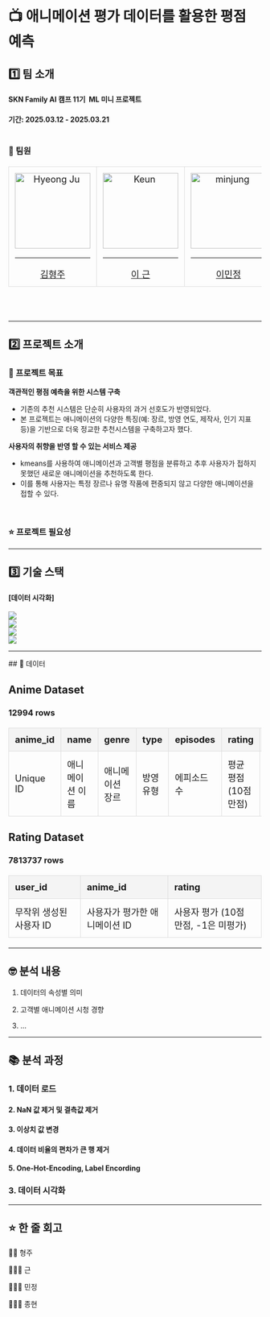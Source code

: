 # 📺 애니메이션 평가 데이터를 활용한 평점 예측

## 1️⃣ 팀 소개
#### SKN Family AI 캠프 11기  ML 미니 프로젝트 <br/>
#### 기간: 2025.03.12 - 2025.03.21 <br/><br/>

### 👤 팀원
<table>
  <thead>
    <td align="center">
      <a href="https://github.com/KimHyeongJu">
        <img src="https://github.com/Kim-Hyeong-Ju.png" width="150" alt="Hyeong Ju"/><br /><hr/>
        김형주
      </a><br />
    </td>
    <td align="center">
      <a href="https://github.com/REROUN">
        <img src="https://github.com/REROUN.png" width="150" alt="Keun"/><br /><hr/>
        이 근
      </a><br />
    </td>
    <td align="center">
      <a href="https://github.com/minjung2266">
        <img src="https://github.com/minjung2266.png" width="150" alt="minjung"/><br /><hr/>
        이민정
      </a><br />
    </td>
    <td align="center">
      <a href="https://github.com/hyunahn23">
        <img src="https://github.com/hyunahn23.png" width="150" alt="jonghyun"/><br /><hr/>
        안종현
      </a><br />
    </td>
  </thead>
</table>

<br/><br/>
<hr>

## 2️⃣ 프로젝트 소개




### 📖 프로젝트 목표
**객관적인 평점 예측을 위한 시스템 구축**

- 기존의 추천 시스템은 단순히 사용자의 과거 선호도가 반영되었다.
- 본 프로젝트는 애니메이션의 다양한 특징(예: 장르, 방영 연도, 제작사, 인기 지표 등)을 기반으로 더욱 정교한 추천시스템을 구축하고자 했다.

**사용자의 취향을 반영 할 수 있는 서비스 제공**

- kmeans를 사용하여 애니메이션과 고객별 평점을 분류하고 추후 사용자가 접하지 못했던 새로운 애니메이션을 추천하도록 한다.
- 이를 통해 사용자는 특정 장르나 유명 작품에 편중되지 않고 다양한 애니메이션을 접할 수 있다.
<br/>

### ⭐ 프로젝트 필요성



<hr>

## 3️⃣ 기술 스택
#### [데이터 시각화]
<p>
  <img src="https://img.shields.io/badge/pandas-150458.svg?style=for-the-badge&logo=pandas&logoColor=white"> <br>
  <img src="https://img.shields.io/badge/matplotlib-0077B5.svg?style=for-the-badge&logo=matplotlib&logoColor=white"> <br>
  <img src="https://img.shields.io/badge/Python-14354C?style=for-the-badge&logo=python&logoColor=white"> <br>
  <img src= "https://img.shields.io/badge/numpy-%23013243.svg?style=for-the-badge&logo=numpy&logoColor=white">
</p>

<hr>
## 🔎 데이터
<!DOCTYPE html>
<html lang="ko">
<head>
    <meta charset="UTF-8">
    <meta name="viewport" content="width=device-width, initial-scale=1.0">
    <title>Anime & Rating Data</title>
    <style>
        table {
            width: 100%;
            border-collapse: collapse;
            margin: 20px 0;
            font-size: 18px;
            text-align: left;
        }
        th, td {
            padding: 12px;
            border: 1px solid #ddd;
        }
        th {
            background-color: #f4f4f4;
        }
    </style>
</head>
<!DOCTYPE html>
<html lang="ko">
<head>
    <meta charset="UTF-8">
    <meta name="viewport" content="width=device-width, initial-scale=1.0">
    <title>Anime & Rating Data</title>
    <style>
        table {
            width: 100%;
            border-collapse: collapse;
            margin: 20px 0;
            font-size: 18px;
            text-align: left;
        }
        th, td {
            padding: 12px;
            border: 1px solid #ddd;
        }
        th {
            background-color: #f4f4f4;
        }
    </style>
</head>
<body>
    <h2>Anime Dataset</h2>
    <h3>12994 rows</h3>
    <table>
        <tr>
            <th>anime_id</th>
            <th>name</th>
            <th>genre</th>
            <th>type</th>
            <th>episodes</th>
            <th>rating</th>
            <th>members</th>
        </tr>
        <tr>
            <td>Unique ID</td>
            <td>애니메이션 이름</td>
            <td>애니메이션 장르</td>
            <td>방영 유형</td>
            <td>에피소드 수</td>
            <td>평균 평점 (10점 만점)</td>
            <td>커뮤니티 멤버 수</td>
        </tr>
    </table>
    <h2>Rating Dataset</h2>
    <h3>7813737 rows</h3>
    <table>
        <tr>
            <th>user_id</th>
            <th>anime_id</th>
            <th>rating</th>
        </tr>
        <tr>
            <td>무작위 생성된 사용자 ID</td>
            <td>사용자가 평가한 애니메이션 ID</td>
            <td>사용자 평가 (10점 만점, -1은 미평가)</td>
        </tr>
    </table>
</body>
</html>

<hr>

## 🤓 분석 내용
1. 데이터의 속성별 의미<br>

2. 고객별 애니메이션 시청 경향

3. ...

<hr>

## 📚 분석 과정
### 1. 데이터 로드


#### 2. NaN 값 제거 및 결측값 제거


#### 3. 이상치 값 변경


#### 4. 데이터 비율의 편차가 큰 행 제거

#### 5. One-Hot-Encoding, Label Encording

### 3. 데이터 시각화


<hr>

## ⭐ 한 줄 회고
🧑🏻 형주


🧑🏻‍🦱 근


👱🏻‍♀️ 민정


👨🏻‍🦰 종현
